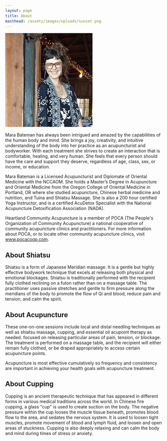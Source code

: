 ```yaml
---
layout: page
title: About
masthead: /assets/images/uploads/sunset.png
---
```

![](/assets/images/uploads/mara.jpg)

Mara Bateman has always been intrigued and amazed by the capabilities of the human body and mind. She brings a joy, creativity, and intuitive understanding of the body into her practice as an acupuncturist and bodyworker. With each treatment she strives to create an interaction that is comfortable, healing, and very human. She feels that every person should have the care and support they deserve, regardless of age, class, sex, or income, or education.

Mara Bateman is a Licensed Acupuncturist and Diplomate of Oriental Medicine with the NCCAOM. She holds a Master’s Degree in Acupuncture and Oriental Medicine from the Oregon College of Oriental Medicine in Portland, OR where she studied acupuncture, Chinese herbal medicine and nutrition, and Tuina and Shiatsu Massage. She is also a 200 hour certified Yoga Instructor, and is a certified AcuDetox Specialist with the National Acupuncture Detoxification Association (NADA).

Heartland Community Acupuncture is a member of POCA (The People's Organization of Community Acupuncture) a national cooperative of community acupuncture clinics and practitioners. For more information about POCA, or to locate other community acupuncture clinics, visit www.pocacoop.com.



## About Shiatsu

Shiatsu is a form of Japanese Meridian massage. It is a gentle but highly effective bodywork technique that excels at releasing both physical and emotional blockages.  Shiatsu is traditionally performed with the recipient fully clothed reclining on a futon rather than on a massage table.  The practitioner uses passive stretches and gentle to firm pressure along the meridians of the body to promote the flow of Qi and blood, reduce pain and tension, and calm the spirit.

## About Acupuncture

These one-on-one sessions include local and distal needling techniques as well as shiatsu massage, cupping, and essential oil acupoint therapy as needed. focused on releasing particular areas of pain, tension, or blockage.  The treatment is performed on a massage table, and the recipient will either remain fully clothed, or be draped appropriately to access certain acupuncture points. 

Acupuncture is most effective cumulatively so frequency and consistency are important in achieving your health goals with acupuncture treatment.

## About Cupping

Cupping is an ancient therapeutic technique that has appeared in different forms in various medical traditions across the world.  In Chinese fire cupping, a glass "cup" is used to create suction on the body.  The negative pressure within the cup looses the muscle tissue beneath, promotes blood flow to the area, and sedates the nervous system.  It is used to loosen tight muscles, promote movement of blood and lymph fluid, and loosen and open areas of stuckness.  Cupping is also deeply relaxing and can calm the body and mind during times of stress or anxiety.
